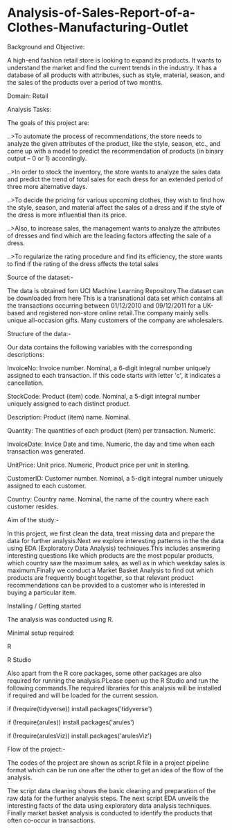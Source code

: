 # Analysis-of-Sales-Report-of-a-Clothes-Manufacturing-Outlet

Background and Objective:

A high-end fashion retail store is looking to expand its products. It wants to understand the market and find the current trends in the industry. It has a database of all products with attributes, such as style, material, season, and the sales of the products over a period of two months.

Domain: Retail

Analysis Tasks:

The goals of this project are:

..>To automate the process of recommendations, the store needs to analyze the given attributes of the product, like the style, season, etc., and come up with a model to predict the recommendation of products (in binary output – 0 or 1) accordingly.

..>In order to stock the inventory, the store wants to analyze the sales data and predict the trend of total sales for each dress for an extended period of three more alternative days.

..>To decide the pricing for various upcoming clothes, they wish to find how the style, season, and material affect the sales of a dress and if the style of the dress is more influential than its price.

..>Also, to increase sales, the management wants to analyze the attributes of dresses and find which are the leading factors affecting the sale of a dress.

..>To regularize the rating procedure and find its efficiency, the store wants to find if the rating of the dress affects the total sales

Source of the dataset:-

The data is obtained fom UCI Machine Learning Repository.The dataset can be downloaded from here This is a transnational data set which contains all the transactions occurring between 01/12/2010 and 09/12/2011 for a UK-based and registered non-store online retail.The company mainly sells unique all-occasion gifts. Many customers of the company are wholesalers.

Structure of the data:-

Our data contains the following variables with the corresponding descriptions:

InvoiceNo: Invoice number. Nominal, a 6-digit integral number uniquely assigned to each transaction. If this code starts with letter 'c', it indicates a cancellation.

StockCode: Product (item) code. Nominal, a 5-digit integral number uniquely assigned to each distinct product.

Description: Product (item) name. Nominal.

Quantity: The quantities of each product (item) per transaction. Numeric.

InvoiceDate: Invice Date and time. Numeric, the day and time when each transaction was generated.

UnitPrice: Unit price. Numeric, Product price per unit in sterling.

CustomerID: Customer number. Nominal, a 5-digit integral number uniquely assigned to each customer.

Country: Country name. Nominal, the name of the country where each customer resides.

Aim of the study:-

In this project, we first clean the data, treat missing data and prepare the data for further analysis.Next we explore interesting patterns in the the data using EDA (Exploratory Data Analysis) techniques.This includes answering interesting questions like which products are the most popular products, which country saw the maximum sales, as well as in which weekday sales is maximum.Finally we conduct a Market Basket Analysis to find out which products are frequently bought together, so that relevant product recommendations can be provided to a customer who is interested in buying a particular item.

Installing / Getting started

The analysis was conducted using R.

Minimal setup required:

R

R Studio

Also apart from the R core packages, some other packages are also required for running the analysis.PLease open up the R Studio and run the following commands.The required libraries for this analysis will be installed if required and will be loaded for the current session.

if (!require(tidyverse)) install.packages('tidyverse')

if (!require(arules)) install.packages('arules')

if (!require(arulesViz)) install.packages('arulesViz')

Flow of the project:-

The codes of the project are shown as script.R file in a project pipeline format which can be run one after the other to get an idea of the flow of the analysis.

The script data cleaning shows the basic cleaning and preparation of the raw data for the further analysis steps. The next script EDA unveils the interesting facts of the data using exploratory data analysis techniques. Finally market basket analysis is conducted to identify the products that often co-occur in transactions.
